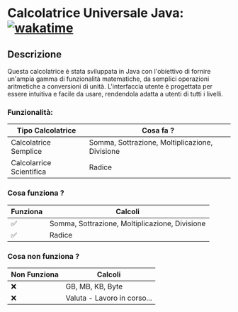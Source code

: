# Calcolatrice Universale Java: [![wakatime](https://wakatime.com/badge/github/MrArtio/Calcolatrice_Universale_Java.svg)](https://wakatime.com/badge/github/MrArtio/Calcolatrice_Universale_Java)

## Descrizione
Questa calcolatrice è stata sviluppata in Java con l'obiettivo di fornire un'ampia gamma di funzionalità matematiche, da semplici operazioni aritmetiche a conversioni di unità. L'interfaccia utente è progettata per essere intuitiva e facile da usare, rendendola adatta a utenti di tutti i livelli.

### Funzionalità:
| Tipo Calcolatrice               | Cosa fa ?                                             |
|---------------------------------|-------------------------------------------------------|
|Calcolatrice Semplice            | Somma, Sottrazione, Moltiplicazione, Divisione        |
|Calcolarrice Scientifica         | Radice                                   |
### Cosa funziona ?
| Funziona              | Calcoli                                       |
|-----------------------|-----------------------------------------------|
| :white_check_mark: | Somma, Sottrazione, Moltiplicazione, Divisione   |
| :white_check_mark: | Radice                              |

### Cosa non funziona ?

| Non Funziona              | Calcoli                                               |
|---------------------------|-------------------------------------------------------|
| :x:                       | GB, MB, KB, Byte                                      |
| :x:                       | Valuta - Lavoro in corso...                           |

